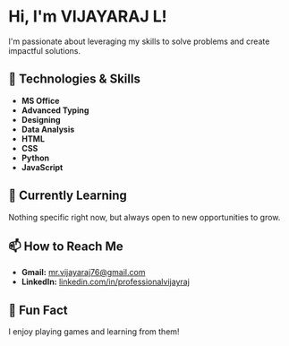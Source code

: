 # Hi, I'm VIJAYARAJ L!

I'm passionate about leveraging my skills to solve problems and create impactful solutions.

## 🔧 Technologies & Skills
- **MS Office**
- **Advanced Typing**
- **Designing**
- **Data Analysis**
- **HTML**
- **CSS**
- **Python**
- **JavaScript**

## 🌱 Currently Learning
Nothing specific right now, but always open to new opportunities to grow.

## 📫 How to Reach Me
- **Gmail:** [mr.vijayaraj76@gmail.com](mailto:mr.vijayaraj76@gmail.com)
- **LinkedIn:** [linkedin.com/in/professionalvijayraj](https://www.linkedin.com/in/professionalvijayraj/)

## 💬 Fun Fact
I enjoy playing games and learning from them!
